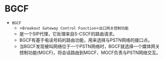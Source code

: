 # BGCF

* `BGCF`
  * =`Breakout Gateway Control Function`=`出口网关控制功能`
  * 是一个SIP代理，它处理来自S-CSCF的路由请求。
  * BGCF有基于电话号码的路由功能，用来选择与PSTN网络的接口点。
  * 当BGCF发现被叫网络位于一个PSTN网络时，BGCF就选择一个媒体网关控制功能(MGCF)，将会话路由到MGCF，MGCF负责与PSTN网络交互。
